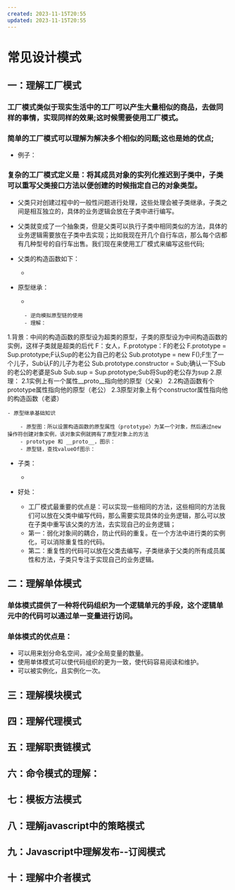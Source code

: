 ```yaml
---
created: 2023-11-15T20:55
updated: 2023-11-15T20:55
---
```

# 常见设计模式

## 一：理解工厂模式

### 工厂模式类似于现实生活中的工厂可以产生大量相似的商品，去做同样的事情，实现同样的效果;这时候需要使用工厂模式。

### 简单的工厂模式可以理解为解决多个相似的问题;这也是她的优点;

- 例子：

### 复杂的工厂模式定义是：将其成员对象的实列化推迟到子类中，子类可以重写父类接口方法以便创建的时候指定自己的对象类型。

- 父类只对创建过程中的一般性问题进行处理，这些处理会被子类继承，子类之间是相互独立的，具体的业务逻辑会放在子类中进行编写。
- 父类就变成了一个抽象类，但是父类可以执行子类中相同类似的方法，具体的业务逻辑需要放在子类中去实现；比如我现在开几个自行车店，那么每个店都有几种型号的自行车出售。我们现在来使用工厂模式来编写这些代码;
- 父类的构造函数如下：

	- 

- 原型继承：

	- 

		- 逆向模拟原型链的使用
		- 理解：
1.背景：中间的构造函数的原型设为超类的原型，子类的原型设为中间构造函数的实例，这样子类就是超类的后代
F：女人，F.prototype：F的老公
F.prototype = Sup.prototype;F认Sup的老公为自己的老公
Sub.prototype = new F();F生了一个儿子，Sub认F的儿子为老公
Sub.prototype.constructor = Sub;确认一下Sub的老公的老婆是Sub
Sub.sup = Sup.prototype;Sub将Sup的老公存为sup
2.原理：
2.1实例上有一个属性__proto__指向他的原型（父亲）
2.2构造函数有个prototype属性指向他的原型（老公）
2.3原型对象上有个constructor属性指向他的构造函数（老婆）

	- 原型继承基础知识

		- 原型图：所以设置构造函数的原型属性（prototype）为某一个对象，然后通过new 操作符创建对象实例，该对象实例就拥有了原型对象上的方法
		- prototype 和 __proto__，图示：
		- 原型链，查找valueOf图示：

- 子类：

	- 

- 好处：

	- 工厂模式最重要的优点是：可以实现一些相同的方法，这些相同的方法我们可以放在父类中编写代码，那么需要实现具体的业务逻辑，那么可以放在子类中重写该父类的方法，去实现自己的业务逻辑；
	- 第一：弱化对象间的耦合，防止代码的重复。在一个方法中进行类的实例化，可以消除重复性的代码。
	- 第二：重复性的代码可以放在父类去编写，子类继承于父类的所有成员属性和方法，子类只专注于实现自己的业务逻辑。

## 二：理解单体模式

### 单体模式提供了一种将代码组织为一个逻辑单元的手段，这个逻辑单元中的代码可以通过单一变量进行访问。

### 单体模式的优点是：

- 可以用来划分命名空间，减少全局变量的数量。
- 使用单体模式可以使代码组织的更为一致，使代码容易阅读和维护。
- 可以被实例化，且实例化一次。

## 三：理解模块模式

## 四：理解代理模式

## 五：理解职责链模式

## 六：命令模式的理解：

## 七：模板方法模式

## 八：理解javascript中的策略模式

## 九：Javascript中理解发布--订阅模式

## 十：理解中介者模式

